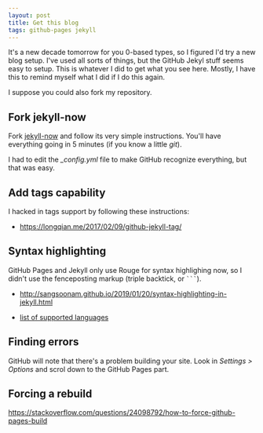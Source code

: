 ```yaml
---
layout: post
title: Get this blog
tags: github-pages jekyll
---
```


It's a new decade tomorrow for you 0-based types, so I figured I'd try a new blog setup. I've used all sorts of things, but the GitHub Jekyl stuff seems easy to setup. This is whatever I did to get what you see here. Mostly, I have this to remind myself what I did if I do this again.

I suppose you could also fork my repository.

## Fork jekyll-now

Fork [jekyll-now](https://github.com/barryclark/jekyll-now) and follow its very simple instructions. You'll have everything going in 5 minutes (if you know a little *git*).

I had to edit the *_config.yml* file to make GitHub recognize everything, but that was easy.

## Add tags capability

I hacked in tags support by following these instructions:

* https://longqian.me/2017/02/09/github-jekyll-tag/

## Syntax highlighting

GitHub Pages and Jekyll only use Rouge for syntax highlighing now,
so I didn't use the fenceposting markup (triple backtick, or ```` ``` ````).

* http://sangsoonam.github.io/2019/01/20/syntax-highlighting-in-jekyll.html

* [list of supported languages](https://github.com/rouge-ruby/rouge/wiki/List-of-supported-languages-and-lexers
)

## Finding errors

GitHub will note that there's a problem building your site. Look in *Settings > Options* and scrol down to the GitHub Pages part.

## Forcing a rebuild

https://stackoverflow.com/questions/24098792/how-to-force-github-pages-build
